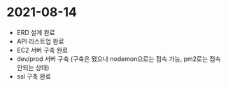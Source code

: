 # 2021-08-14
- ERD 설계 완료
- API 리스트업 완료
- EC2 서버 구축 완료
- dev/prod 서버 구축 (구축은 됐으나 nodemon으로는 접속 가능, pm2로는 접속 안되는 상태)
- ssl 구축 완료
